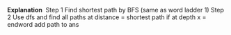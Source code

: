 **Explanation**
​
Step 1 Find shortest path by BFS (same as word ladder 1)
Step 2 Use dfs and find all paths at distance = shortest path
if at depth x = endword add path to ans